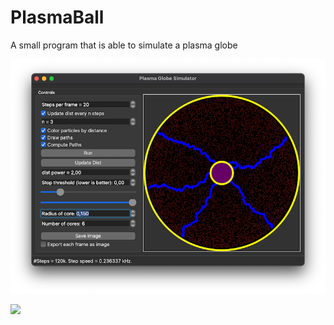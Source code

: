 # PlasmaBall
A small program that is able to simulate a plasma globe


![](images/plasmasim_gui.png)


![](images/smal_version.gif)
